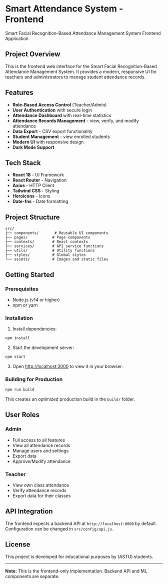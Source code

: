# Smart Attendance System - Frontend

Smart Facial Recognition-Based Attendance Management System Frontend Application

## Project Overview

This is the frontend web interface for the Smart Facial Recognition-Based Attendance Management System. It provides a modern, responsive UI for teachers and administrators to manage student attendance records.

## Features

- **Role-Based Access Control** (Teacher/Admin)
- **User Authentication** with secure login
- **Attendance Dashboard** with real-time statistics
- **Attendance Records Management** - view, verify, and modify attendance
- **Data Export** - CSV export functionality
- **Student Management** - view enrolled students
- **Modern UI** with responsive design
- **Dark Mode Support**

## Tech Stack

- **React 18** - UI Framework
- **React Router** - Navigation
- **Axios** - HTTP Client
- **Tailwind CSS** - Styling
- **Heroicons** - Icons
- **Date-fns** - Date formatting

## Project Structure

```
src/
├── components/       # Reusable UI components
├── pages/           # Page components
├── contexts/        # React contexts
├── services/        # API service functions
├── utils/           # Utility functions
├── styles/          # Global styles
└── assets/          # Images and static files
```

## Getting Started

### Prerequisites

- Node.js (v14 or higher)
- npm or yarn

### Installation

1. Install dependencies:
```bash
npm install
```

2. Start the development server:
```bash
npm start
```

3. Open [http://localhost:3000](http://localhost:3000) to view it in your browser.

### Building for Production

```bash
npm run build
```

This creates an optimized production build in the `build/` folder.

## User Roles

### Admin
- Full access to all features
- View all attendance records
- Manage users and settings
- Export data
- Approve/Modify attendance

### Teacher
- View own class attendance
- Verify attendance records
- Export data for their classes

## API Integration

The frontend expects a backend API at `http://localhost:8000` by default. Configuration can be changed in `src/config/api.js`.

## License

This project is developed for educational purposes by (ASTU) students.

---

**Note:** This is the frontend-only implementation. Backend API and ML components are separate.


